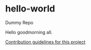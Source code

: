 # hello-world
Dummy Repo

Hello goodmorning all.

[Contribution guidelines for this project](hello.py)
